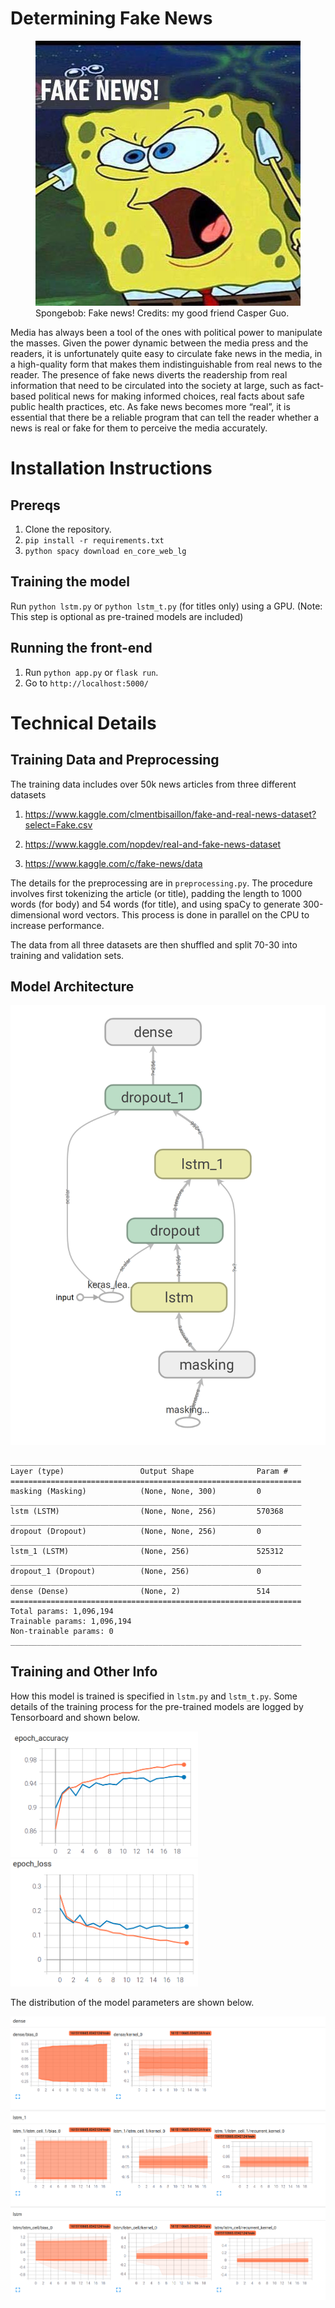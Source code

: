 # Determining Fake News

<figure class="image">
  <img src="img/fakenews.jpg" alt="fake news spongebob">
  <figcaption>Spongebob: Fake news! Credits: my good friend Casper Guo.</figcaption>
</figure>

Media has always been a tool of the ones with political power to manipulate the masses. Given the power dynamic between the media press and the readers, it is unfortunately quite easy to circulate fake news in the media, in a high-quality form that makes them indistinguishable from real news to the reader. The presence of fake news diverts the readership from real information that need to be circulated into the society at large, such as fact-based political news for making informed choices, real facts about safe public health practices, etc. As fake news becomes more “real”, it is essential that there be a reliable program that can tell the reader whether a news is real or fake for them to perceive the media accurately.

# Installation Instructions
## Prereqs
1. Clone the repository.
2. `pip install -r requirements.txt`
3. `python spacy download en_core_web_lg`

## Training the model
Run `python lstm.py` or `python lstm_t.py` (for titles only) using a GPU. (Note: This step is optional as pre-trained models are included)

## Running the front-end
1. Run `python app.py` or `flask run`.
2. Go to `http://localhost:5000/`

# Technical Details
## Training Data and Preprocessing

The training data includes over 50k news articles from three different datasets

1. https://www.kaggle.com/clmentbisaillon/fake-and-real-news-dataset?select=Fake.csv 

2. https://www.kaggle.com/nopdev/real-and-fake-news-dataset

3. https://www.kaggle.com/c/fake-news/data

The details for the preprocessing are in `preprocessing.py`. The procedure involves first tokenizing the article (or title), padding the length to 1000 words (for body) and 54 words (for title), and using spaCy to generate 300-dimensional word vectors. This process is done in parallel on the CPU to increase performance.

The data from all three datasets are then shuffled and split 70-30 into training and validation sets.

## Model Architecture

![flowchart](img/flowchart.png)

```
_________________________________________________________________
Layer (type)                 Output Shape              Param #   
=================================================================
masking (Masking)            (None, None, 300)         0         
_________________________________________________________________
lstm (LSTM)                  (None, None, 256)         570368    
_________________________________________________________________
dropout (Dropout)            (None, None, 256)         0         
_________________________________________________________________
lstm_1 (LSTM)                (None, 256)               525312    
_________________________________________________________________
dropout_1 (Dropout)          (None, 256)               0         
_________________________________________________________________
dense (Dense)                (None, 2)                 514       
=================================================================
Total params: 1,096,194
Trainable params: 1,096,194
Non-trainable params: 0
_________________________________________________________________
```

## Training and Other Info
How this model is trained is specified in `lstm.py` and `lstm_t.py`. Some details of the training process for the pre-trained models are logged by Tensorboard and shown below.
<p float="left">
  <img src="img/acc_t.png" width="300" />
  <img src="img/loss_t.png" width="300" /> 
</p>
The distribution of the model parameters are shown below.  

![flowchart](img/dist.png)
